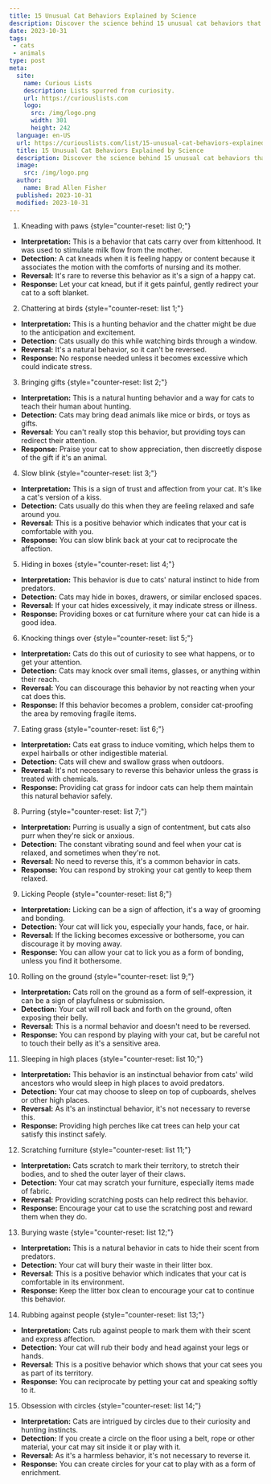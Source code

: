 ```yaml
---
title: 15 Unusual Cat Behaviors Explained by Science
description: Discover the science behind 15 unusual cat behaviors that leave even the most curious cat owners baffled and intrigued.
date: 2023-10-31
tags:
 - cats
 - animals
type: post
meta:
  site:
    name: Curious Lists
    description: Lists spurred from curiosity.
    url: https://curiouslists.com
    logo:
      src: /img/logo.png
      width: 301
      height: 242
  language: en-US
  url: https://curiouslists.com/list/15-unusual-cat-behaviors-explained-by-science
  title: 15 Unusual Cat Behaviors Explained by Science
  description: Discover the science behind 15 unusual cat behaviors that leave even the most curious cat owners baffled and intrigued.
  image:
    src: /img/logo.png
  author:
    name: Brad Allen Fisher
  published: 2023-10-31
  modified: 2023-10-31
---
```



1. Kneading with paws {style="counter-reset: list 0;"}
  - **Interpretation:** This is a behavior that cats carry over from kittenhood. It was used to stimulate milk flow from the mother.
  - **Detection:** A cat kneads when it is feeling happy or content because it associates the motion with the comforts of nursing and its mother.
  - **Reversal:** It's rare to reverse this behavior as it's a sign of a happy cat.
  - **Response:** Let your cat knead, but if it gets painful, gently redirect your cat to a soft blanket.

2. Chattering at birds {style="counter-reset: list 1;"}
  - **Interpretation:** This is a hunting behavior and the chatter might be due to the anticipation and excitement.
  - **Detection:** Cats usually do this while watching birds through a window.
  - **Reversal:** It's a natural behavior, so it can't be reversed.
  - **Response:** No response needed unless it becomes excessive which could indicate stress.

3. Bringing gifts {style="counter-reset: list 2;"}
  - **Interpretation:** This is a natural hunting behavior and a way for cats to teach their human about hunting.
  - **Detection:** Cats may bring dead animals like mice or birds, or toys as gifts.
  - **Reversal:** You can't really stop this behavior, but providing toys can redirect their attention.
  - **Response:** Praise your cat to show appreciation, then discreetly dispose of the gift if it's an animal.

4. Slow blink {style="counter-reset: list 3;"}
  - **Interpretation:** This is a sign of trust and affection from your cat. It's like a cat's version of a kiss.
  - **Detection:** Cats usually do this when they are feeling relaxed and safe around you.
  - **Reversal:** This is a positive behavior which indicates that your cat is comfortable with you.
  - **Response:** You can slow blink back at your cat to reciprocate the affection.

5. Hiding in boxes {style="counter-reset: list 4;"}
  - **Interpretation:** This behavior is due to cats' natural instinct to hide from predators.
  - **Detection:** Cats may hide in boxes, drawers, or similar enclosed spaces.
  - **Reversal:** If your cat hides excessively, it may indicate stress or illness.
  - **Response:** Providing boxes or cat furniture where your cat can hide is a good idea.

6. Knocking things over {style="counter-reset: list 5;"}
  - **Interpretation:** Cats do this out of curiosity to see what happens, or to get your attention.
  - **Detection:** Cats may knock over small items, glasses, or anything within their reach.
  - **Reversal:** You can discourage this behavior by not reacting when your cat does this.
  - **Response:** If this behavior becomes a problem, consider cat-proofing the area by removing fragile items.

7. Eating grass {style="counter-reset: list 6;"}
  - **Interpretation:** Cats eat grass to induce vomiting, which helps them to expel hairballs or other indigestible material.
  - **Detection:** Cats will chew and swallow grass when outdoors.
  - **Reversal:** It's not necessary to reverse this behavior unless the grass is treated with chemicals.
  - **Response:** Providing cat grass for indoor cats can help them maintain this natural behavior safely.

8. Purring {style="counter-reset: list 7;"}
  - **Interpretation:** Purring is usually a sign of contentment, but cats also purr when they're sick or anxious.
  - **Detection:** The constant vibrating sound and feel when your cat is relaxed, and sometimes when they're not.
  - **Reversal:** No need to reverse this, it's a common behavior in cats.
  - **Response:** You can respond by stroking your cat gently to keep them relaxed.

9. Licking People {style="counter-reset: list 8;"}
  - **Interpretation:** Licking can be a sign of affection, it's a way of grooming and bonding.
  - **Detection:** Your cat will lick you, especially your hands, face, or hair.
  - **Reversal:** If the licking becomes excessive or bothersome, you can discourage it by moving away.
  - **Response:** You can allow your cat to lick you as a form of bonding, unless you find it bothersome.

10. Rolling on the ground {style="counter-reset: list 9;"}
   - **Interpretation:** Cats roll on the ground as a form of self-expression, it can be a sign of playfulness or submission.
   - **Detection:** Your cat will roll back and forth on the ground, often exposing their belly.
   - **Reversal:** This is a normal behavior and doesn't need to be reversed.
   - **Response:** You can respond by playing with your cat, but be careful not to touch their belly as it's a sensitive area.

11. Sleeping in high places {style="counter-reset: list 10;"}
   - **Interpretation:** This behavior is an instinctual behavior from cats' wild ancestors who would sleep in high places to avoid predators.
   - **Detection:** Your cat may choose to sleep on top of cupboards, shelves or other high places.
   - **Reversal:** As it's an instinctual behavior, it's not necessary to reverse this.
   - **Response:** Providing high perches like cat trees can help your cat satisfy this instinct safely.

12. Scratching furniture {style="counter-reset: list 11;"}
   - **Interpretation:** Cats scratch to mark their territory, to stretch their bodies, and to shed the outer layer of their claws.
   - **Detection:** Your cat may scratch your furniture, especially items made of fabric.
   - **Reversal:** Providing scratching posts can help redirect this behavior.
   - **Response:** Encourage your cat to use the scratching post and reward them when they do.

13. Burying waste {style="counter-reset: list 12;"}
   - **Interpretation:** This is a natural behavior in cats to hide their scent from predators.
   - **Detection:** Your cat will bury their waste in their litter box.
   - **Reversal:** This is a positive behavior which indicates that your cat is comfortable in its environment.
   - **Response:** Keep the litter box clean to encourage your cat to continue this behavior.

14. Rubbing against people {style="counter-reset: list 13;"}
   - **Interpretation:** Cats rub against people to mark them with their scent and express affection.
   - **Detection:** Your cat will rub their body and head against your legs or hands.
   - **Reversal:** This is a positive behavior which shows that your cat sees you as part of its territory.
   - **Response:** You can reciprocate by petting your cat and speaking softly to it.

15. Obsession with circles {style="counter-reset: list 14;"}
   - **Interpretation:** Cats are intrigued by circles due to their curiosity and hunting instincts.
   - **Detection:** If you create a circle on the floor using a belt, rope or other material, your cat may sit inside it or play with it.
   - **Reversal:** As it's a harmless behavior, it's not necessary to reverse it.
   - **Response:** You can create circles for your cat to play with as a form of enrichment.